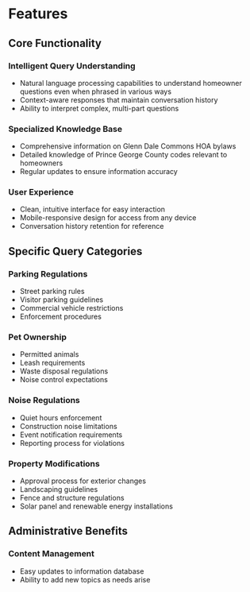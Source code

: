 # Features

## Core Functionality

### Intelligent Query Understanding
- Natural language processing capabilities to understand homeowner questions even when phrased in various ways
- Context-aware responses that maintain conversation history
- Ability to interpret complex, multi-part questions

### Specialized Knowledge Base
- Comprehensive information on Glenn Dale Commons HOA bylaws
- Detailed knowledge of Prince George County codes relevant to homeowners
- Regular updates to ensure information accuracy

### User Experience
- Clean, intuitive interface for easy interaction
- Mobile-responsive design for access from any device
- Conversation history retention for reference

## Specific Query Categories

### Parking Regulations
- Street parking rules
- Visitor parking guidelines
- Commercial vehicle restrictions
- Enforcement procedures

### Pet Ownership
- Permitted animals
- Leash requirements
- Waste disposal regulations
- Noise control expectations

### Noise Regulations
- Quiet hours enforcement
- Construction noise limitations
- Event notification requirements
- Reporting process for violations

### Property Modifications
- Approval process for exterior changes
- Landscaping guidelines
- Fence and structure regulations
- Solar panel and renewable energy installations

## Administrative Benefits

### Content Management
- Easy updates to information database
- Ability to add new topics as needs arise
